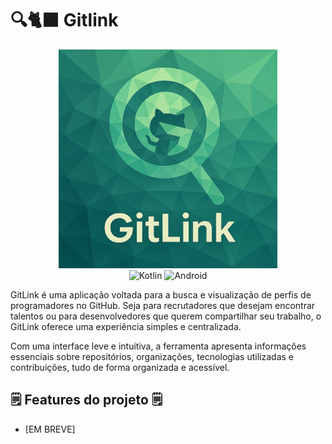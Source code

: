 # 🔍🐈‍⬛ Gitlink

<div align="center">
<img src="https://github.com/flpbrrs/Gitlink/blob/main/.gitassets/gitlink.png?raw=true" width="350" />

<div data-badges>
    <img src="https://img.shields.io/badge/Kotlin-0095D5?&style=for-the-badge&logo=kotlin&logoColor=white" alt="Kotlin" />
    <img src="https://img.shields.io/badge/Android-3DDC84?style=for-the-badge&logo=android&logoColor=white" alt="Android" />
</div>
</div>

GitLink é uma aplicação voltada para a busca e visualização de perfis de programadores no GitHub. Seja para recrutadores que desejam encontrar talentos ou para desenvolvedores que querem compartilhar seu trabalho, o GitLink oferece uma experiência simples e centralizada.

Com uma interface leve e intuitiva, a ferramenta apresenta informações essenciais sobre repositórios, organizações, tecnologias utilizadas e contribuições, tudo de forma organizada e acessível.

## 🗒️ Features do projeto 🗒️

- [EM BREVE]
